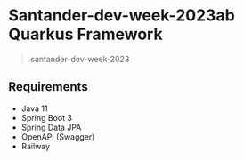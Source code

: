 # Santander-dev-week-2023ab Quarkus Framework
>  santander-dev-week-2023
 
## Requirements
- Java 11
- Spring Boot 3
- Spring Data JPA
- OpenAPI (Swagger)
- Railway
